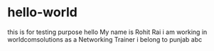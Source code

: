 # hello-world
this is for testing purpose
hello My name is Rohit Rai 
i am working in worldcomsolutions as a Networking Trainer
i belong to punjab
abc

